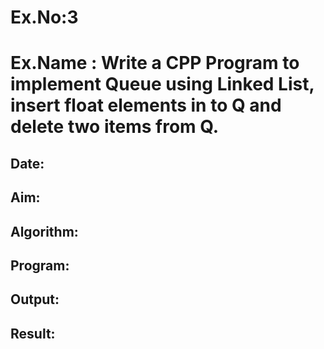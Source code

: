 # Ex.No:3
# Ex.Name : Write a CPP Program to implement Queue using Linked List, insert float elements in to Q and delete two items from Q. 
## Date:
## Aim:


## Algorithm:





## Program:



## Output:



## Result:


